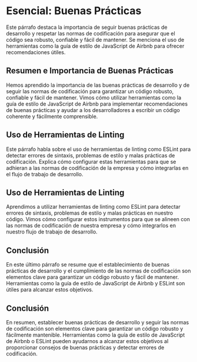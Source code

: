 # Esencial: Buenas Prácticas
Este párrafo destaca la importancia de seguir buenas prácticas de desarrollo y respetar las normas de codificación para asegurar que el código sea robusto, confiable y fácil de mantener. Se menciona el uso de herramientas como la guía de estilo de JavaScript de Airbnb para ofrecer recomendaciones útiles.


## Resumen e Importancia de Buenas Prácticas
Hemos aprendido la importancia de las buenas prácticas de desarrollo y de seguir las normas de codificación para garantizar un código robusto, confiable y fácil de mantener. Vimos cómo utilizar herramientas como la guía de estilo de JavaScript de Airbnb para implementar recomendaciones de buenas prácticas y ayudar a los desarrolladores a escribir un código coherente y fácilmente comprensible.


## Uso de Herramientas de Linting
Este párrafo habla sobre el uso de herramientas de linting como ESLint para detectar errores de sintaxis, problemas de estilo y malas prácticas de codificación. Explica cómo configurar estas herramientas para que se adhieran a las normas de codificación de la empresa y cómo integrarlas en el flujo de trabajo de desarrollo.


## Uso de Herramientas de Linting
Aprendimos a utilizar herramientas de linting como ESLint para detectar errores de sintaxis, problemas de estilo y malas prácticas en nuestro código. Vimos cómo configurar estos instrumentos para que se alineen con las normas de codificación de nuestra empresa y cómo integrarlos en nuestro flujo de trabajo de desarrollo.


## Conclusión
En este último párrafo se resume que el establecimiento de buenas prácticas de desarrollo y el cumplimiento de las normas de codificación son elementos clave para garantizar un código robusto y fácil de mantener. Herramientas como la guía de estilo de JavaScript de Airbnb y ESLint son útiles para alcanzar estos objetivos.


## Conclusión
En resumen, establecer buenas prácticas de desarrollo y seguir las normas de codificación son elementos clave para garantizar un código robusto y fácilmente mantenible. Herramientas como la guía de estilo de JavaScript de Airbnb o ESLint pueden ayudarnos a alcanzar estos objetivos al proporcionar consejos de buenas prácticas y detectar errores de codificación.

